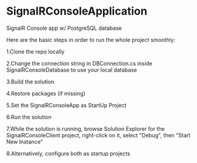 # SignalRConsoleApplication
SignalR Console app w/ PostgreSQL database

Here are the basic steps in order to run the whole project smoothly:

1.Clone the repo locally

2.Change the connection string in DBConnection.cs inside SignalRConsoleDatabase to use your local database

3.Build the solution

4.Restore packages (if missing)

5.Set the SignalRConsoleApp as StartUp Project

6.Run the solution

7.While the solution is running, browse Solution Explorer for the SignalRConsoleClient project, right-click on it, select "Debug", then "Start New Instance"

8.Alternatively, configure both as startup projects
